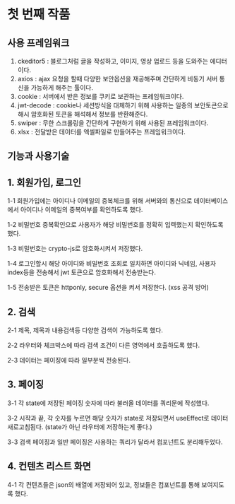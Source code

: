 # 첫 번째 작품

## 사용 프레임워크
1. ckeditor5 : 블로그처럼 글을 작성하고, 이미지, 영상 업로드 등을 도와주는 에디터이다.
2. axios : ajax 요청을 할때 다양한 보안옵션을 재공해주며 간단하게 비동기 서버 통신을 가능하게 해주는 툴이다.
3. cookie : 서버에서 받은 정보를 쿠키로 보관하는 프레임워크이다.
4. jwt-decode : cookie나 세션방식을 대체하기 위해 사용하는 일종의 보안토큰으로 해시 암호화된 토큰을 해석해서 정보를 반환해준다.
5. swiper : 무한 스크롤링을 간단하게 구현하기 위해 사용된 프레임워크이다.
6. xlsx : 전달받은 데이터를 엑셀파일로 만들어주는 프레임워크이다.


## 기능과 사용기술

## 1. 회원가입, 로그인

1-1 회원가입에는 아이디나 이메일의 중복체크를 위해 서버와의 통신으로 데이터베이스에서 아이디나 이메일의 중복여부를 확인하도록 했다.

1-2 비밀번호 중복확인으로 사용자가 해당 비밀번호를 정확히 입력했는지 확인하도록 했다.

1-3 비밀번호는 crypto-js로 암호화시켜서 저장했다.

1-4 로그인할시 해당 아이디와 비밀번호 조회로 일치하면 아이디와 닉네임, 사용자 index등을 전송해서 jwt 토큰으로 암호화해서 전송받는다.

1-5 전송받은 토큰은 httponly, secure 옵션을 켜서 저장한다. (xss 공격 방어)


## 2. 검색

2-1 제목, 제목과 내용검색등 다양한 검색이 가능하도록 했다.

2-2 라우터와 체크박스에 따라 검색 조건이 다른 영역에서 호출하도록 했다.

2-3 데이터는 페이징에 따라 일부분씩 전송된다.

## 3. 페이징

3-1 각 state에 저장된 페이징 숫자에 따라 불러올 데이터를 쿼리문에 작성했다.

3-2 시작과 끝, 각 숫자를 누르면 해당 숫자가 state로 저장되면서 useEffect로 데이터 새로고침됨다. (state가 아닌 라우터에 저장하는게 좋다.)

3-3 검색 페이징과 일반 페이징은 사용하는 쿼리가 달라서 컴포넌트도 분리해두었다.

## 4. 컨텐츠 리스트 화면

4-1 각 컨텐츠들은 json의 배열에 저장되어 있고, 정보들은 컴포넌트를 통해 보여지도록 했다.
